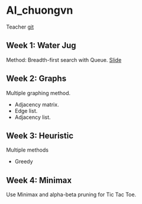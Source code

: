 # AI_chuongvn

Teacher [git](https://github.com/Pxtri2156/AI_Lectures)

## Week 1: Water Jug

Method: Breadth-first search with Queue. [Slide](https://docs.google.com/presentation/d/1OqDSN-AZ4_gWvJWqZekf7YdNXjg-9UGUbT9fNqwb360/edit#slide=id.p)

## Week 2: Graphs

Multiple graphing method.

- Adjacency matrix.
- Edge list.
- Adjacency list.

## Week 3: Heuristic

Multiple methods

- Greedy

## Week 4: Minimax

Use Minimax and alpha-beta pruning for Tic Tac Toe.
